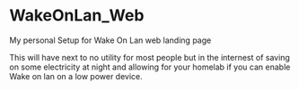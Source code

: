 # WakeOnLan_Web
My personal Setup for Wake On Lan web landing page

This will have next to no utility for most people but in the internest of saving on some electricity at night and allowing for your homelab if you can enable Wake on lan on a low power device.
